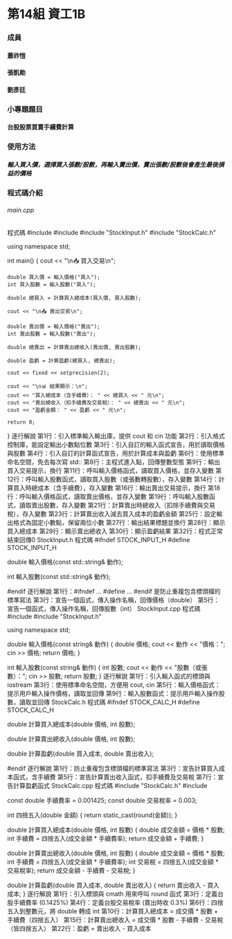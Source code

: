 #  第14組 資工1B
### 成員
#### 蕭祚愷
####  張凱勛
####  劉彥廷
###  小專題題目
####  台股股票買賣手續費計算
###  使用方法
##### 輸入買入價，選擇買入張數/股數，再輸入賣出價，賣出張數/股數後會產生最後損益的價格
### 程式碼介紹
###### main.cpp
程式碼
#include <iostream>
#include <iomanip>
#include "StockInput.h"
#include "StockCalc.h"

using namespace std;

int main() {
    cout << "\n📥 買入交易\n";

    double 買入價 = 輸入價格("買入");
    int 買入股數 = 輸入股數("買入");

    double 總買入 = 計算買入總成本(買入價, 買入股數);

    cout << "\n📤 賣出交易\n";

    double 賣出價 = 輸入價格("賣出");
    int 賣出股數 = 輸入股數("賣出");

    double 總賣出 = 計算賣出總收入(賣出價, 賣出股數);

    double 盈虧 = 計算盈虧(總買入, 總賣出);

    cout << fixed << setprecision(2);

    cout << "\n📊 結果顯示：\n";
    cout << "買入總成本（含手續費）： " << 總買入 << " 元\n";
    cout << "賣出總收入（扣手續費及交易稅）： " << 總賣出 << " 元\n";
    cout << "盈虧金額： " << 盈虧 << " 元\n";

    return 0;
}
逐行解說
第1行：引入標準輸入輸出庫，提供 cout 和 cin 功能
第2行：引入格式控制庫，能設定輸出小數點位數
第3行：引入自訂的輸入函式宣告，用於讀取價格與股數
第4行：引入自訂的計算函式宣告，用於計算成本與盈虧
第6行：使用標準命名空間，免去每次寫 std::
第8行：主程式進入點，回傳整數型態
第9行：輸出買入交易提示，換行
第11行：呼叫輸入價格函式，讀取買入價格，並存入變數
第12行：呼叫輸入股數函式，讀取買入股數（或張數轉股數），存入變數
第14行：計算買入時總成本（含手續費），存入變數
第16行：輸出賣出交易提示，換行
第18行：呼叫輸入價格函式，讀取賣出價格，並存入變數
第19行：呼叫輸入股數函式，讀取賣出股數，存入變數
第21行：計算賣出時總收入（扣除手續費與交易稅），存入變數
第23行：計算賣出收入減去買入成本的盈虧金額
第25行：設定輸出格式為固定小數點，保留兩位小數
第27行：輸出結果標題並換行
第28行：顯示買入總成本
第29行：顯示賣出總收入
第30行：顯示盈虧結果
第32行：程式正常結束回傳0
StockInput.h
程式碼
#ifndef STOCK_INPUT_H
#define STOCK_INPUT_H

double 輸入價格(const std::string& 動作);

int 輸入股數(const std::string& 動作);

#endif
逐行解說
第1行：#ifndef ... #define ... #endif 是防止重複包含標頭檔的標準寫法
第3行：宣告一個函式，傳入操作名稱，回傳價格（double）
第5行：宣告一個函式，傳入操作名稱，回傳股數（int）
StockInput.cpp
程式碼
#include <iostream>
#include "StockInput.h"

using namespace std;

double 輸入價格(const string& 動作) {
    double 價格;
    cout << 動作 << "價格：";
    cin >> 價格;
    return 價格;
}

int 輸入股數(const string& 動作) {
    int 股數;
    cout << 動作 << "股數（或張數）：";
    cin >> 股數;
    return 股數;
}
逐行解說
第1行：引入輸入函式的標頭與 iostream
第3行：使用標準命名空間，方便用 cout, cin
第5行：輸入價格函式：提示用戶輸入操作價格，讀取並回傳
第9行：輸入股數函式：提示用戶輸入操作股數，讀取並回傳
StockCalc.h
程式碼
#ifndef STOCK_CALC_H
#define STOCK_CALC_H

double 計算買入總成本(double 價格, int 股數);

double 計算賣出總收入(double 價格, int 股數);

double 計算盈虧(double 買入成本, double 賣出收入);

#endif
逐行解說
第1行：防止重複包含標頭檔的標準寫法
第3行：宣告計算買入成本函式，含手續費
第5行：宣告計算賣出收入函式，扣手續費及交易稅
第7行：宣告計算盈虧函式
StockCalc.cpp
程式碼
#include "StockCalc.h"
#include <cmath>

const double 手續費率 = 0.001425;
const double 交易稅率 = 0.003;

int 四捨五入(double 金額) {
    return static_cast<int>(round(金額));
}

double 計算買入總成本(double 價格, int 股數) {
    double 成交金額 = 價格 * 股數;
    int 手續費 = 四捨五入(成交金額 * 手續費率);
    return 成交金額 + 手續費;
}

double 計算賣出總收入(double 價格, int 股數) {
    double 成交金額 = 價格 * 股數;
    int 手續費 = 四捨五入(成交金額 * 手續費率);
    int 交易稅 = 四捨五入(成交金額 * 交易稅率);
    return 成交金額 - 手續費 - 交易稅;
}

double 計算盈虧(double 買入成本, double 賣出收入) {
    return 賣出收入 - 買入成本;
}
逐行解說
第1行：引入標頭與 cmath 用來呼叫 round 函式
第3行：定義台股手續費率 (0.1425%)
第4行：定義台股交易稅率 (賣出時收 0.3%)
第6行：四捨五入到整數元，將 double 轉成 int
第10行：計算買入總成本 = 成交價 * 股數 + 手續費（四捨五入）
第15行：計算賣出總收入 = 成交價 * 股數 - 手續費 - 交易稅（皆四捨五入）
第22行：盈虧 = 賣出收入 - 買入成本

